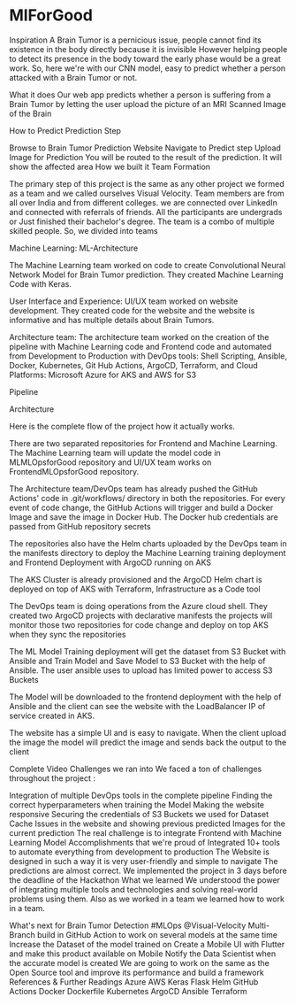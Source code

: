 # MlForGood
Inspiration
A Brain Tumor is a pernicious issue, people cannot find its existence in the body directly because it is invisible However helping people to detect its presence in the body toward the early phase would be a great work. So, here we're with our CNN model, easy to predict whether a person attacked with a Brain Tumor or not.

What it does
Our web app predicts whether a person is suffering from a Brain Tumor by letting the user upload the picture of an MRI Scanned Image of the Brain

How to Predict
Prediction Step

Browse to Brain Tumor Prediction Website
Navigate to Predict step
Upload Image for Prediction
You will be routed to the result of the prediction. It will show the affected area
How we built it
Team Formation

The primary step of this project is the same as any other project we formed as a team and we called ourselves Visual Velocity. Team members are from all over India and from different colleges. we are connected over LinkedIn and connected with referrals of friends. All the participants are undergrads or Just finished their bachelor's degree. The team is a combo of multiple skilled people. So, we divided into teams

Machine Learning:
ML-Architecture

The Machine Learning team worked on code to create Convolutional Neural Network Model for Brain Tumor prediction. They created Machine Learning Code with Keras.

User Interface and Experience:
UI/UX team worked on website development. They created code for the website and the website is informative and has multiple details about Brain Tumors.

Architecture team:
The architecture team worked on the creation of the pipeline with Machine Learning code and Frontend code and automated from Development to Production with DevOps tools: Shell Scripting, Ansible, Docker, Kubernetes, Git Hub Actions, ArgoCD, Terraform, and Cloud Platforms: Microsoft Azure for AKS and AWS for S3

Pipeline

Architecture

Here is the complete flow of the project how it actually works.

There are two separated repositories for Frontend and Machine Learning. The Machine Learning team will update the model code in MLMLOpsforGood repository and UI/UX team works on FrontendMLOpsforGood repository.

The Architecture team/DevOps team has already pushed the GitHub Actions' code in .git/workflows/ directory in both the repositories. For every event of code change, the GitHub Actions will trigger and build a Docker Image and save the image in Docker Hub. The Docker hub credentials are passed from GitHub repository secrets

The repositories also have the Helm charts uploaded by the DevOps team in the manifests directory to deploy the Machine Learning training deployment and Frontend Deployment with ArgoCD running on AKS

The AKS Cluster is already provisioned and the ArgoCD Helm chart is deployed on top of AKS with Terraform, Infrastructure as a Code tool

The DevOps team is doing operations from the Azure cloud shell. They created two ArgoCD projects with declarative manifests the projects will monitor those two repositories for code change and deploy on top AKS when they sync the repositories

The ML Model Training deployment will get the dataset from S3 Bucket with Ansible and Train Model and Save Model to S3 Bucket with the help of Ansible. The user ansible uses to upload has limited power to access S3 Buckets

The Model will be downloaded to the frontend deployment with the help of Ansible and the client can see the website with the LoadBalancer IP of service created in AKS.

The website has a simple UI and is easy to navigate. When the client upload the image the model will predict the image and sends back the output to the client

Complete Video
Challenges we ran into
We faced a ton of challenges throughout the project :

Integration of multiple DevOps tools in the complete pipeline
Finding the correct hyperparameters when training the Model
Making the website responsive
Securing the credentials of S3 Buckets we used for Dataset
Cache Issues in the website and showing previous predicted Images for the current prediction
The real challenge is to integrate Frontend with Machine Learning Model
Accomplishments that we're proud of
Integrated 10+ tools to automate everything from development to production
The Website is designed in such a way it is very user-friendly and simple to navigate
The predictions are almost correct.
We implemented the project in 3 days before the deadline of the Hackathon
What we learned
We understood the power of integrating multiple tools and technologies and solving real-world problems using them. Also as we worked in a team we learned how to work in a team.

What's next for Brain Tumor Detection #MLOps @Visual-Velocity
Multi-Branch build in GitHub Action to work on several models at the same time
Increase the Dataset of the model trained on
Create a Mobile UI with Flutter and make this product available on Mobile
Notify the Data Scientist when the accurate model is created
We are going to work on the same as the Open Source tool and improve its performance and build a framework
References & Further Readings
Azure
AWS
Keras
Flask
Helm
GitHub Actions
Docker
Dockerfile
Kubernetes
ArgoCD
Ansible
Terraform
